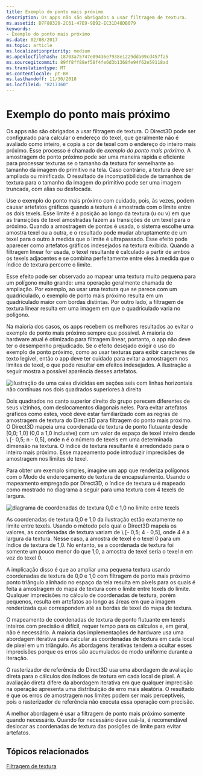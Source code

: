 ```yaml
---
title: Exemplo do ponto mais próximo
description: Os apps não são obrigados a usar filtragem de textura.
ms.assetid: D7F88320-2C61-47E9-9B92-EC31D48DB079
keywords:
- Exemplo do ponto mais próximo
ms.date: 02/08/2017
ms.topic: article
ms.localizationpriority: medium
ms.openlocfilehash: 18703a75747e09436e7938e1229dda09cd457fa5
ms.sourcegitcommit: 89ff8ff88ef58f4fe6d3b1368fe94f62e59118ad
ms.translationtype: MT
ms.contentlocale: pt-BR
ms.lasthandoff: 11/30/2018
ms.locfileid: "8217360"
---
```

# <a name="span-iddirect3dconceptsnearest-pointsamplingspannearest-point-sampling"></a><span id="direct3dconcepts.nearest-point_sampling"></span>Exemplo do ponto mais próximo


Os apps não são obrigados a usar filtragem de textura. O Direct3D pode ser configurado para calcular o endereço do texel, que geralmente não é avaliado como inteiro, e copia a cor de texel com o endereço do inteiro mais próximo. Esse processo é chamado de *exemplo do ponto mais próximo*. A amostragem do ponto próximo pode ser uma maneira rápida e eficiente para processar texturas se o tamanho da textura for semelhante ao tamanho da imagem do primitivo na tela. Caso contrário, a textura deve ser ampliada ou minificada. O resultado de incompatibilidade de tamanhos de textura para o tamanho da imagem do primitivo pode ser uma imagem truncada, com alias ou desfocada.

Use o exemplo do ponto mais próximo com cuidado, pois, às vezes, podem causar artefatos gráficos quando a textura é amostrada com o limite entre os dois texels. Esse limite é a posição ao longo da textura (u ou v) em que as transições de texel amostradas fazem as transições de um texel para o próximo. Quando a amostragem de pontos é usada, o sistema escolhe uma amostra texel ou a outra, e o resultado pode mudar abruptamente de um texel para o outro à medida que o limite é ultrapassado. Esse efeito pode aparecer como artefatos gráficos indesejados na textura exibida. Quando a filtragem linear for usada, o texel resultante é calculado a partir de ambos os texels adjacentes e se combina perfeitamente entre eles à medida que o índice de textura percorre o limite.

Esse efeito pode ser observado ao mapear uma textura muito pequena para um polígono muito grande: uma operação geralmente chamada de ampliação. Por exemplo, ao usar uma textura que se parece com um quadriculado, o exemplo de ponto mais próximo resulta em um quadriculado maior com bordas distintas. Por outro lado, a filtragem de textura linear resulta em uma imagem em que o quadriculado varia no polígono.

Na maioria dos casos, os apps recebem os melhores resultados ao evitar o exemplo de ponto mais próximo sempre que possível. A maioria do hardware atual é otimizado para filtragem linear, portanto, o app não deve ter o desempenho prejudicado. Se o efeito desejado exigir o uso do exemplo de ponto próximo, como ao usar texturas para exibir caracteres de texto legível, então o app deve ter cuidado para evitar a amostragem nos limites de texel, o que pode resultar em efeitos indesejados. A ilustração a seguir mostra a possível aparência desses artefatos.

![ilustração de uma caixa divididas em seções seis com linhas horizontais não contínuas nos dois quadrados superiores à direita](images/ptrtfct.png)

Dois quadrados no canto superior direito do grupo parecem diferentes de seus vizinhos, com deslocamentos diagonais neles. Para evitar artefatos gráficos como estes, você deve estar familiarizado com as regras de amostragem de textura do Direct3D para filtragem do ponto mais próximo. O Direct3D mapeia uma coordenada de textura de ponto flutuante desde \[0,0; 1,0\] (0,0 a 1,0 inclusive) com um valor de espaço de texel inteiro desde \ [- 0,5; n - 0,5\], onde n é o número de texels em uma determinada dimensão na textura. O índice de textura resultante é arredondado para o inteiro mais próximo. Esse mapeamento pode introduzir imprecisões de amostragem nos limites de texel.

Para obter um exemplo simples, imagine um app que renderiza polígonos com o Modo de endereçamento de textura de encapsulamento. Usando o mapeamento empregado por Direct3D, o índice de textura u é mapeado como mostrado no diagrama a seguir para uma textura com 4 texels de largura.

![diagrama de coordenadas de textura 0,0 e 1,0 no limite entre texels](images/ptsmpprb.png)

As coordenadas de textura 0,0 e 1,0 da ilustração estão exatamente no limite entre texels. Usando o método pelo qual o Direct3D mapeia os valores, as coordenadas de textura variam de \ [- 0,5; 4 - 0,5\], onde 4 é a largura da textura. Nesse caso, a amostra de texel é o texel 0 para um índice de textura de 1,0. No entanto, se a coordenada de textura foi somente um pouco menor do que 1,0, a amostra de texel seria o texel n em vez do texel 0.

A implicação disso é que ao ampliar uma pequena textura usando coordenadas de textura de 0,0 e 1,0 com filtragem de ponto mais próximo ponto triângulo alinhado no espaço da tela resulta em pixels para os quais é feita a amostragem do mapa de textura com o limite entre texels do limite. Qualquer imprecisões no cálculo de coordenadas de textura, porém pequenos, resulta em artefatos ao longo as áreas em que a imagem renderizada que correspondem até as bordas de texel do mapa de textura.

O mapeamento de coordenadas de textura de ponto flutuante em texels inteiros com precisão é difícil, requer tempo para os cálculos e, em geral, não é necessário. A maioria das implementações de hardware usa uma abordagem iterativa para calcular as coordenadas de textura em cada local de pixel em um triângulo. As abordagens iterativas tendem a ocultar esses imprecisões porque os erros são acumulados de modo uniforme durante a iteração.

O rasterizador de referência do Direct3D usa uma abordagem de avaliação direta para o cálculos dos índices de textura em cada local de pixel. A avaliação direta difere da abordagem iterativa em que qualquer imprecisão na operação apresenta uma distribuição de erro mais aleatória. O resultado é que os erros de amostragem nos limites podem ser mais perceptíveis, pois o rasterizador de referência não executa essa operação com precisão.

A melhor abordagem é usar a filtragem de ponto mais próximo somente quando necessário. Quando for necessário deve usá-la, é recomendável deslocar as coordenadas de textura das posições de limite para evitar artefatos.

## <a name="span-idrelated-topicsspanrelated-topics"></a><span id="related-topics"></span>Tópicos relacionados


[Filtragem de textura](texture-filtering.md)

 

 




